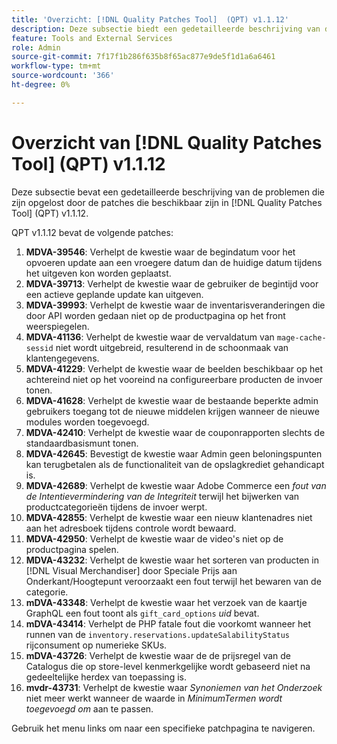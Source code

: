 ```yaml
---
title: 'Overzicht: [!DNL Quality Patches Tool]  (QPT) v1.1.12'
description: Deze subsectie biedt een gedetailleerde beschrijving van de problemen die zijn opgelost door de patches die beschikbaar zijn in  [!DNL Quality Patches Tool]  (QPT) v1.1.12.
feature: Tools and External Services
role: Admin
source-git-commit: 7f17f1b286f635b8f65ac877e9de5f1d1a6a6461
workflow-type: tm+mt
source-wordcount: '366'
ht-degree: 0%

---
```


# Overzicht van [!DNL Quality Patches Tool] (QPT) v1.1.12

Deze subsectie bevat een gedetailleerde beschrijving van de problemen die zijn opgelost door de patches die beschikbaar zijn in [!DNL Quality Patches Tool] (QPT) v1.1.12.

QPT v1.1.12 bevat de volgende patches:

1. **MDVA-39546**: Verhelpt de kwestie waar de begindatum voor het opvoeren update aan een vroegere datum dan de huidige datum tijdens het uitgeven kon worden geplaatst.
1. **MDVA-39713**: Verhelpt de kwestie waar de gebruiker de begintijd voor een actieve geplande update kan uitgeven.
1. **MDVA-39993**: Verhelpt de kwestie waar de inventarisveranderingen die door API worden gedaan niet op de productpagina op het front weerspiegelen.
1. **MDVA-41136**: Verhelpt de kwestie waar de vervaldatum van `mage-cache-sessid` niet wordt uitgebreid, resulterend in de schoonmaak van klantengegevens.
1. **MDVA-41229**: Verhelpt de kwestie waar de beelden beschikbaar op het achtereind niet op het vooreind na configureerbare producten de invoer tonen.
1. **MDVA-41628**: Verhelpt de kwestie waar de bestaande beperkte admin gebruikers toegang tot de nieuwe middelen krijgen wanneer de nieuwe modules worden toegevoegd.
1. **MDVA-42410**: Verhelpt de kwestie waar de couponrapporten slechts de standaardbasismunt tonen.
1. **MDVA-42645**: Bevestigt de kwestie waar Admin geen beloningspunten kan terugbetalen als de functionaliteit van de opslagkrediet gehandicapt is.
1. **MDVA-42689**: Verhelpt de kwestie waar Adobe Commerce een *fout van de Intentievermindering van de Integriteit* terwijl het bijwerken van productcategorieën tijdens de invoer werpt.
1. **MDVA-42855**: Verhelpt de kwestie waar een nieuw klantenadres niet aan het adresboek tijdens controle wordt bewaard.
1. **MDVA-42950**: Verhelpt de kwestie waar de video&#39;s niet op de productpagina spelen.
1. **MDVA-43232**: Verhelpt de kwestie waar het sorteren van producten in [!DNL Visual Merchandiser] door Speciale Prijs aan Onderkant/Hoogtepunt veroorzaakt een fout terwijl het bewaren van de categorie.
1. **mDVA-43348**: Verhelpt de kwestie waar het verzoek van de kaartje GraphQL een fout toont als `gift_card_options` *uid* bevat.
1. **mDVA-43414**: Verhelpt de PHP fatale fout die voorkomt wanneer het runnen van de `inventory.reservations.updateSalabilityStatus` rijconsument op numerieke SKUs.
1. **mDVA-43726**: Verhelpt de kwestie waar de de prijsregel van de Catalogus die op store-level kenmerkgelijke wordt gebaseerd niet na gedeeltelijke herdex van toepassing is.
1. **mvdr-43731**: Verhelpt de kwestie waar *Synoniemen van het Onderzoek* niet meer werkt wanneer de waarde in *MinimumTermen wordt toegevoegd om* aan te passen.

Gebruik het menu links om naar een specifieke patchpagina te navigeren.
